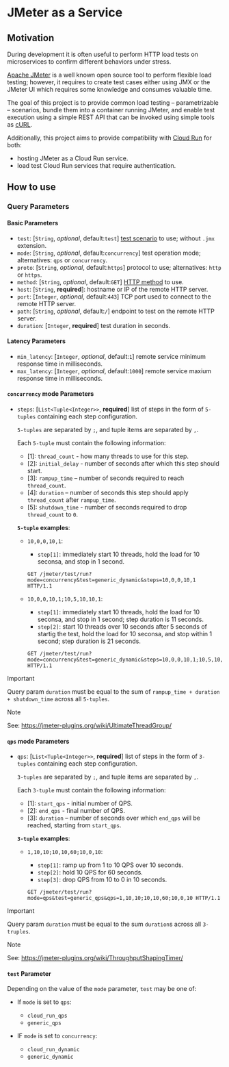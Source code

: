 # JMeter as a Service

## Motivation

During development it is often useful to perform HTTP load tests on microservices to confirm different behaviors under stress.

[Apache JMeter](https://jmeter.apache.org/) is a well known open source tool to perform flexible load testing; however,
it requires to create test cases either using JMX or the JMeter UI which requires some knowledge and consumes valuable time.

The goal of this project is to provide common load testing – parametrizable – scenarios, bundle them into a container running JMeter,
and enable test execution using a simple REST API that can be invoked using simple tools as [cURL](https://curl.se/).

Additionally, this project aims to provide compatibility with [Cloud Run](https://cloud.google.com/run) for both:

- hosting JMeter as a Cloud Run service.
- load test Cloud Run services that require authentication.

## How to use

### Query Parameters

#### Basic Parameters

- `test`: [`String`, _optional_, default:`test`] [test scenario](src/main/jmeter) to use; without `.jmx` extension.
- `mode`: [`String`, _optional_, default:`concurrency`] test operation mode; alternatives: `qps` or `concurrency`.
- `proto`: [`String`, _optional_, default:`https`] protocol to use; alternatives: `http` or `https`.
- `method`: [`String`, _optional_, default:`GET`] [HTTP method](https://developer.mozilla.org/en-US/docs/Web/HTTP/Reference/Methods) to use.
- `host`: [`String`, **required**]: hostname or IP of the remote HTTP server.
- `port`: [`Integer`, _optional_, default:`443`] TCP port used to connect to the remote HTTP server.
- `path`: [`String`, _optional_, default:`/`] endpoint to test on the remote HTTP server.
- `duration`: [`Integer`, **required**] test duration in seconds.

#### Latency Parameters

- `min_latency`: [`Integer`, _optional_, default:`1`] remote service minimum response time in milliseconds.
- `max_latency`: [`Integer`, _optional_, default:`1000`] remote service maxium response time in milliseconds.

#### `concurrency` mode Parameters

- `steps`: [`List<Tuple<Integer>>`, **required**] list of steps in the form of `5-tuples` containing each step configuration.

  `5-tuples` are separated by `;`, and tuple items are separated by `,`.

  Each `5-tuple` must contain the following information:

  - [1]: `thread_count` - how many threads to use for this step.
  - [2]: `initial_delay` - number of seconds after which this step should start.
  - [3]: `rampup_time` – number of seconds required to reach `thread_count`.
  - [4]: `duration` – number of seconds this step should apply `thread_count` after `rampup_time`.
  - [5]: `shutdown_time` - number of seconds required to drop `thread_count` to `0`.

  **`5-tuple` examples**:

  - `10,0,0,10,1`:

    - `step[1]`: immediately start 10 threads, hold the load for 10 seconsa, and stop in 1 second.

    ```
    GET /jmeter/test/run?mode=concurrency&test=generic_dynamic&steps=10,0,0,10,1 HTTP/1.1
    ```

  - `10,0,0,10,1;10,5,10,10,1`:

    - `step[1]`: immediately start 10 threads, hold the load for 10 seconsa, and stop in 1 second; step duration is 11 seconds.
    - `step[2]`: start 10 threads over 10 seconds after 5 seconds of startig the test, hold the load for 10 seconsa, and stop within 1 second; step duration is 21 seconds.

    ```
    GET /jmeter/test/run?mode=concurrency&test=generic_dynamic&steps=10,0,0,10,1;10,5,10,10,1 HTTP/1.1
    ```

> [!IMPORTANT]  
> Query param `duration` must be equal to the sum of `rampup_time + duration + shutdown_time` across all `5-tuples`.

> [!NOTE]
> See: https://jmeter-plugins.org/wiki/UltimateThreadGroup/

#### `qps` mode Parameters

- `qps`: [`List<Tuple<Integer>>`, **required**] list of steps in the form of `3-tuples` containing each step configuration.

  `3-tuples` are separated by `;`, and tuple items are separated by `,`.

  Each `3-tuple` must contain the following information:

  - [1]: `start_qps` - initial number of QPS.
  - [2]: `end_qps` - final number of QPS.
  - [3]: `duration` – number of seconds over which `end_qps` will be reached, starting from `start_qps`.

  **`3-tuple` examples**:

  - `1,10,10;10,10,60;10,0,10`:

    - `step[1]`: ramp up from 1 to 10 QPS over 10 seconds.
    - `step[2]`: hold 10 QPS for 60 seconds.
    - `step[3]`: drop QPS from 10 to 0 in 10 seconds.

    ```
    GET /jmeter/test/run?mode=qps&test=generic_qps&qps=1,10,10;10,10,60;10,0,10 HTTP/1.1
    ```

> [!IMPORTANT]  
> Query param `duration` must be equal to the sum `duration`s across all `3-truples`.

> [!NOTE]
> See: https://jmeter-plugins.org/wiki/ThroughputShapingTimer/

#### `test` Parameter

Depending on the value of the `mode` parameter, `test` may be one of:

- If `mode` is set to `qps`:

  - `cloud_run_qps`
  - `generic_qps`

- IF `mode` is set to `concurrency`:

  - `cloud_run_dynamic`
  - `generic_dynamic`

